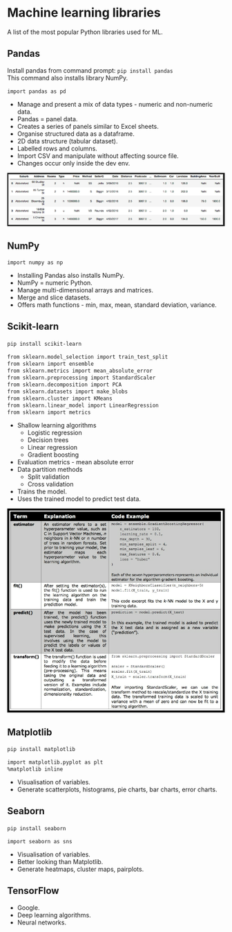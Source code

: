 # Machine learning libraries
A list of the most popular Python libraries used for ML.

## Pandas
Install pandas from command prompt: `pip install pandas`\
This command also installs library NumPy.
```
import pandas as pd
```
- Manage and present a mix of data types - numeric and non-numeric data.
- Pandas = panel data.
- Creates a series of panels similar to Excel sheets.
- Organise structured data as a dataframe.
- 2D data structure (tabular dataset).
- Labelled rows and columns.
- Import CSV and manipulate without affecting source file.
- Changes occur only inside the dev env.

![pandas](/images/practical/pandas.PNG)

## NumPy
```
import numpy as np
```
- Installing Pandas also installs NumPy.
- NumPy = numeric Python.
- Manage multi-dimensional arrays and matrices.
- Merge and slice datasets.
- Offers math functions - min, max, mean, standard deviation, variance.

## Scikit-learn
`pip install scikit-learn`
```
from sklearn.model_selection import train_test_split
from sklearn import ensemble
from sklearn.metrics import mean_absolute_error
from sklearn.preprocessing import StandardScaler
from sklearn.decomposition import PCA
from sklearn.datasets import make_blobs
from sklearn.cluster import KMeans
from sklearn.linear_model import LinearRegression
from sklearn import metrics
```
- Shallow learning algorithms
  - Logistic regression
  - Decision trees
  - Linear regression
  - Gradient boosting
- Evaluation metrics - mean absolute error
- Data partition methods
  - Split validation
  - Cross validation
- Trains the model.
- Uses the trained model to predict test data.

![scikit](/images/practical/scikit.PNG)

## Matplotlib
`pip install matplotlib`
```
import matplotlib.pyplot as plt
%matplotlib inline
```
- Visualisation of variables.
- Generate scatterplots, histograms, pie charts, bar charts, error charts.

## Seaborn
`pip install seaborn`
```
import seaborn as sns
```
- Visualisation of variables.
- Better looking than Matplotlib.
- Generate heatmaps, cluster maps, pairplots.

## TensorFlow
- Google.
- Deep learning algorithms.
- Neural networks.
